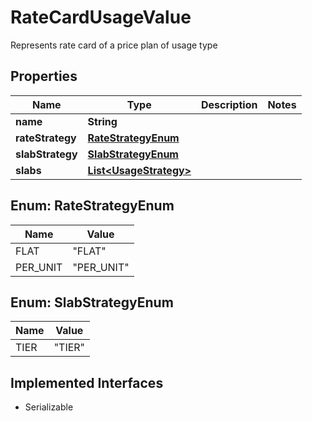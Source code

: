 

# RateCardUsageValue

Represents rate card of a price plan of usage type

## Properties

| Name | Type | Description | Notes |
|------------ | ------------- | ------------- | -------------|
|**name** | **String** |  |  |
|**rateStrategy** | [**RateStrategyEnum**](#RateStrategyEnum) |  |  |
|**slabStrategy** | [**SlabStrategyEnum**](#SlabStrategyEnum) |  |  |
|**slabs** | [**List&lt;UsageStrategy&gt;**](UsageStrategy.md) |  |  |



## Enum: RateStrategyEnum

| Name | Value |
|---- | -----|
| FLAT | &quot;FLAT&quot; |
| PER_UNIT | &quot;PER_UNIT&quot; |



## Enum: SlabStrategyEnum

| Name | Value |
|---- | -----|
| TIER | &quot;TIER&quot; |


## Implemented Interfaces

* Serializable


